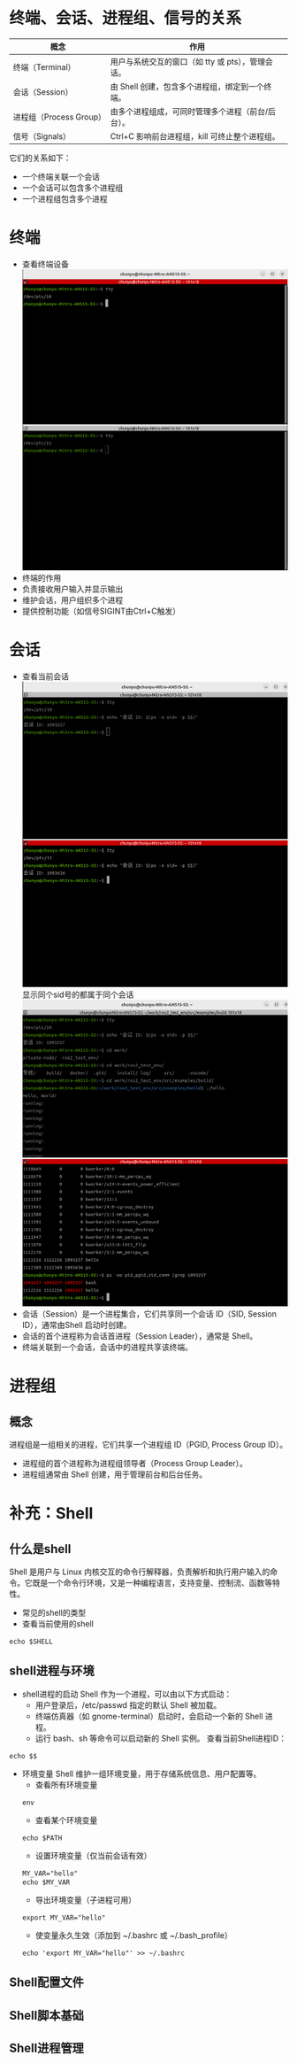 # 终端、会话、进程组、信号的关系
| 概念 | 作用   |
|----|------|
| 终端（Terminal） | 用户与系统交互的窗口（如 tty 或 pts），管理会话。  |
| 会话（Session）  | 由 Shell 创建，包含多个进程组，绑定到一个终端。  | 
| 进程组（Process Group）  | 由多个进程组成，可同时管理多个进程（前台/后台）。  | 
| 信号（Signals）| Ctrl+C 影响前台进程组，kill 可终止整个进程组。 |
它们的关系如下：
- 一个终端关联一个会话
- 一个会话可以包含多个进程组
- 一个进程组包含多个进程
# 终端
- 查看终端设备
![Alt text](<2025-03-17 00-05-42屏幕截图.png>)
- 终端的作用
- 负责接收用户输入并显示输出
- 维护会话，用户组织多个进程
- 提供控制功能（如信号SIGINT由Ctrl+C触发）
# 会话
- 查看当前会话
![Alt text](<2025-03-17 00-35-08屏幕截图.png>)
显示同个sid号的都属于同个会话
![Alt text](<2025-03-17 00-40-09屏幕截图.png>)
- 会话（Session）是一个进程集合，它们共享同一个会话 ID（SID, Session ID），通常由Shell 启动时创建。
- 会话的首个进程称为会话首进程（Session Leader），通常是 Shell。
- 终端关联到一个会话，会话中的进程共享该终端。
# 进程组
## 概念
进程组是一组相关的进程，它们共享一个进程组 ID（PGID, Process Group ID）。
- 进程组的首个进程称为进程组领导者（Process Group Leader）。
- 进程组通常由 Shell 创建，用于管理前台和后台任务。
# 补充：Shell
## 什么是shell
Shell 是用户与 Linux 内核交互的命令行解释器，负责解析和执行用户输入的命令。它既是一个命令行环境，又是一种编程语言，支持变量、控制流、函数等特性。
- 常见的shell的类型
- 查看当前使用的shell
```
echo $SHELL
```
## shell进程与环境
- shell进程的启动
Shell 作为一个进程，可以由以下方式启动：
    - 用户登录后，/etc/passwd 指定的默认 Shell 被加载。
    - 终端仿真器（如 gnome-terminal）启动时，会启动一个新的 Shell 进程。
    - 运行 bash、sh 等命令可以启动新的 Shell 实例。
查看当前Shell进程ID：
```
echo $$
```
- 环境变量
Shell 维护一组环境变量，用于存储系统信息、用户配置等。
    - 查看所有环境变量
    ```
    env
    ```
    - 查看某个环境变量
    ```
    echo $PATH
    ```
    - 设置环境变量（仅当前会话有效）
    ```
    MY_VAR="hello"
    echo $MY_VAR
    ```
    - 导出环境变量（子进程可用）
    ```
    export MY_VAR="hello"
    ```
    - 使变量永久生效（添加到 ~/.bashrc 或 ~/.bash_profile）
    ```
    echo 'export MY_VAR="hello"' >> ~/.bashrc

    ```
## Shell配置文件
## Shell脚本基础
## Shell进程管理